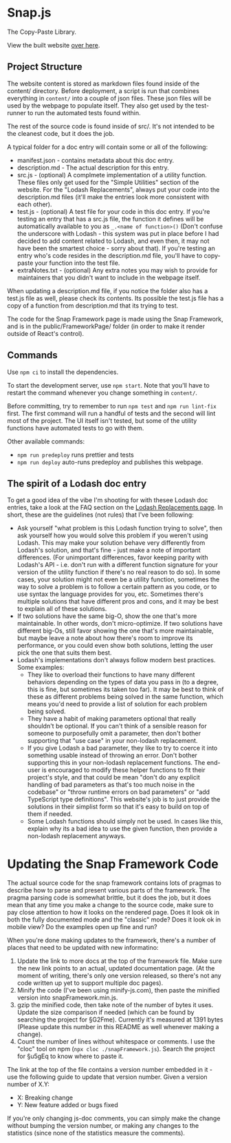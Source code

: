 # Snap.js

The Copy-Paste Library.

View the built website [over here](https://thescottyjam.github.io/snap.js/#!/nolodash).

## Project Structure

The website content is stored as markdown files found inside of the content/ directory. Before deployment, a script is run that combines everything in `content/` into a couple of json files. These json files will be used by the webpage to populate itself. They also get used by the test-runner to run the automated tests found within.

The rest of the source code is found inside of src/. It's not intended to be the cleanest code, but it does the job.

A typical folder for a doc entry will contain some or all of the following:
* manifest.json - contains metadata about this doc entry.
* description.md - The actual description for this entry.
* src.js - (optional) A complmete implementation of a utility function. These files only get used for the "Simple Utilities" section of the website. For the "Lodash Replacements", always put your code into the description.md files (it'll make the entries look more consistent with each other).
* test.js - (optional) A test file for your code in this doc entry. If you're testing an entry that has a src.js file, the function it defines will be automatically available to you as `_.<name of function>()` (Don't confuse the underscore with Lodash - this system was put in place before I had decided to add content related to Lodash, and even then, it may not have been the smartest choice - sorry about that). If you're testing an entry who's code resides in the description.md file, you'll have to copy-paste your function into the test file.
* extraNotes.txt - (optional) Any extra notes you may wish to provide for maintainers that you didn't want to include in the webpage itself.

When updating a description.md file, if you notice the folder also has a test.js file as well, please check its contents. Its possible the test.js file has a copy of a function from description.md that its trying to test.

The code for the Snap Framework page is made using the Snap Framework, and is in the public/FrameworkPage/ folder (in order to make it render outside of React's control).

## Commands

Use `npm ci` to install the dependencies.

To start the development server, use `npm start`. Note that you'll have to restart the command whenever you change something in `content/`.

Before committing, try to remember to run `npm test` and `npm run lint-fix` first. The first command will run a handful of tests and the second will lint most of the project. The UI itself isn't tested, but some of the utility functions have automated tests to go with them.

Other available commands:

- `npm run predeploy` runs prettier and tests
- `npm run deploy` auto-runs predeploy and publishes this webpage.

## The spirit of a Lodash doc entry

To get a good idea of the vibe I'm shooting for with thesee Lodash doc entries, take a look at the FAQ section on the [Lodash Replacements page](https://thescottyjam.github.io/snap.js/#!/nolodash). In short, these are the guidelines (not rules) that I've been following:

* Ask yourself "what problem is this Lodash function trying to solve", then ask yourself how you would solve this problem if you weren't using Lodash. This may make your solution behave very differently from Lodash's solution, and that's fine - just make a note of important differences. (For unimportant differences, favor keeping parity with Lodash's API - i.e. don't run with a different function signature for your version of the utility function if there's no real reason to do so). In some cases, your solution might not even be a utility function, sometimes the way to solve a problem is to follow a certain pattern as you code, or to use syntax the language provides for you, etc. Sometimes there's multiple solutions that have different pros and cons, and it may be best to explain all of these solutions.
* If two solutions have the same big-O, show the one that's more maintainable. In other words, don't micro-optimize. If two solutions have different big-Os, still favor showing the one that's more maintainable, but maybe leave a note about how there's room to improve its performance, or you could even show both solutions, letting the user pick the one that suits them best.
* Lodash's implementations don't always follow modern best practices. Some examples:
  * They like to overload their functions to have many different behaviors depending on the types of data you pass in (to a degree, this is fine, but sometimes its taken too far). It may be best to think of these as different problems being solved in the same function, which means you'd need to provide a list of solution for each problem being solved.
  * They have a habit of making parameters optional that really shouldn't be optional. If you can't think of a sensible reason for someone to purposefully omit a parameter, then don't bother supporting that "use case" in your non-lodash replacement.
  * If you give Lodash a bad parameter, they like to try to coerce it into something usable instead of throwing an error. Don't bother supporting this in your non-lodash replacement functions. The end-user is encouraged to modify these helper functions to fit their project's style, and that could be mean "don't do any explicit handling of bad parameters as that's too much noise in the codebase" or "throw runtime errors on bad parameters" or "add TypeScript type definitions". This website's job is to just provide the solutions in their simplist form so that it's easy to build on top of them if needed.
  * Some Lodash functions should simply not be used. In cases like this, explain why its a bad idea to use the given function, then provide a non-lodash replacement anyways.

# Updating the Snap Framework Code

The actual source code for the snap framework contains lots of pragmas to describe how to parse and present various parts of the framework. The pragma parsing code is somewhat brittle, but it does the job, but it does mean that any time you make a change to the source code, make sure to pay close attention to how it looks on the rendered page. Does it look ok in both the fully documented mode and the "classic" mode? Does it look ok in mobile view? Do the examples open up fine and run?

When you're done making updates to the framework, there's a number of places that need to be updated with new informatino:
1. Update the link to more docs at the top of the framework file. Make sure the new link points to an actual, updated documentation page. (At the moment of writing, there's only one version released, so there's not any code written up yet to support multiple doc pages).
2. Minify the code (I've been using minify-js.com), then paste the minified version into snapFramework.min.js.
3. gzip the minified code, then take note of the number of bytes it uses. Update the size comparison if needed (which can be found by searching the project for §G2Fme). Currently it's measured at 1391 bytes (Please update this number in this README as well whenever making a change).
4. Count the number of lines without whitespace or comments. I use the "cloc" tool on npm (`npx cloc ./snapFramework.js`). Search the project for §u5gEq to know where to paste it.

The link at the top of the file contains a version number embedded in it - use the following guide to update that version number.
Given a version number of X.Y:
* X: Breaking change
* Y: New feature added or bugs fixed

If you're only changing js-doc comments, you can simply make the change without bumping the version number, or making any changes to the statistics (since none of the statistics measure the comments).